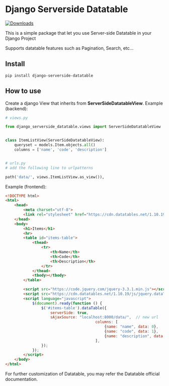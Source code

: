 # Django Serverside Datatable
[![Downloads](https://pepy.tech/badge/django-serverside-datatable)](https://pepy.tech/project/django-serverside-datatable)

This is a simple package that let you use Server-side Datatable in your Django Project

Supports datatable features such as Pagination, Search, etc...

## Install

```
pip install django-serverside-datatable
```


## How to use

Create a django View that inherits from  **ServerSideDatatableView**.
Example (backend):

```python
# views.py

from django_serverside_datatable.views import ServerSideDatatableView


class ItemListView(ServerSideDatatableView):
	queryset = models.Item.objects.all()
	columns = ['name', 'code', 'description']


# urls.py
# add the following line to urlpatterns

path('data/', views.ItemListView.as_view()), 

```

Example (frontend):

```html
<!DOCTYPE html>
<html>
	<head>
		<meta charset="utf-8">
		<link rel="stylesheet" href="https://cdn.datatables.net/1.10.19/css/jquery.dataTables.min.css">
	</head>
	<body>
		<h1>Items</h1>
		<hr>
		<table id="items-table">
			<thead>
				<tr>
					<th>Name</th>
					<th>Code</th>
					<th>Description</th>
				</tr>
			</thead>
			<tbody></tbody>
		</table>

		<script src="https://code.jquery.com/jquery-3.3.1.min.js"></script>
		<script src="https://cdn.datatables.net/1.10.19/js/jquery.dataTables.min.js"></script>
		<script language="javascript">
			$(document).ready(function () {
				$('#items-table').dataTable({
					serverSide: true,
					sAjaxSource: "localhost:8000/data/",  // new url
                                        columns: [
                                            {name: "name", data: 0},
                                            {name: "code", data: 1},
                                            {name: "description", data: 2},
                                        ],
				});
			});
		</script>
	</body>
</html>
```

For further customization of Datatable, you may refer the Datatable official documentation.
